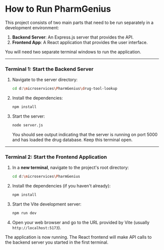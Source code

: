# How to Run PharmGenius

This project consists of two main parts that need to be run separately in a development environment:

1.  **Backend Server**: An Express.js server that provides the API.
2.  **Frontend App**: A React application that provides the user interface.

You will need two separate terminal windows to run the application.

---

### Terminal 1: Start the Backend Server

1.  Navigate to the server directory:
    ```bash
    cd d:\microservices\PharmGenius\drug-tool-lookup
    ```

2.  Install the dependencies:
    ```bash
    npm install
    ```

3.  Start the server:
    ```bash
    node server.js
    ```

    You should see output indicating that the server is running on port 5000 and has loaded the drug database. Keep this terminal open.

---

### Terminal 2: Start the Frontend Application

1.  In a **new terminal**, navigate to the project's root directory:
    ```bash
    cd d:\microservices\PharmGenius
    ```

2.  Install the dependencies (if you haven't already):
    ```bash
    npm install
    ```

3.  Start the Vite development server:
    ```bash
    npm run dev
    ```

4.  Open your web browser and go to the URL provided by Vite (usually `http://localhost:5173`).

The application is now running. The React frontend will make API calls to the backend server you started in the first terminal.